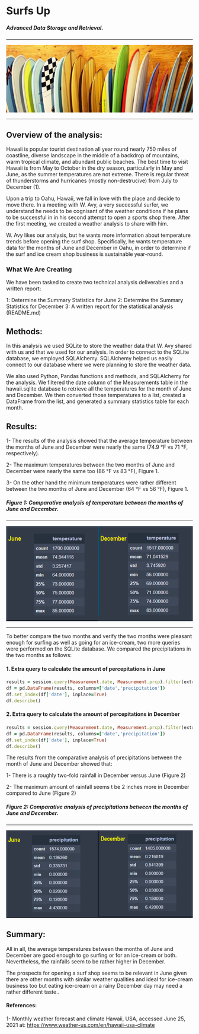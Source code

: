 # Surfs Up
##### Advanced Data Storage and Retrieval.
--------------------------
![Surfing-boards.png](https://github.com/BHashemi2021/surfs_up/blob/main/Resources/Surfing-boards.png)

--------------------------
 

## Overview of the analysis: 

Hawaii is popular tourist destination all year round nearly 750 miles of coastline, diverse landscape in the middle of a backdrop of mountains, warm tropical climate, and abundant public beaches. The best time to visit Hawaii is from May to October in the dry season, particularly in May and June, as the summer temperatures are not extreme. There is regular threat of thunderstorms and hurricanes (mostly non-destrucive) from July to December (1).

Upon a trip to Oahu, Hawaii, we fall in love with the place and decide to move there. In a meeting with W. Avy, a very successful surfer, we understand he needs to be cognisant of the weather conditions if he plans to be successful in in his second attempt to open a sports shop there. After the first meeting, we created a weather analysis to share with him.

W. Avy likes our analysis, but he wants more information about temperature trends before opening the surf shop. Specifically, he wants temperature data for the months of June and December in Oahu, in order to determine if the surf and ice cream shop business is sustainable year-round.

### What We Are Creating
We have been tasked to create two technical analysis deliverables and a written report:

 1: Determine the Summary Statistics for June
 2: Determine the Summary Statistics for December
 3: A written report for the statistical analysis (README.md)


## Methods: 
In this analysis we used SQLite to store the weather data that W. Avy shared with us and that we used for our analysis. In order to connect to the SQLite database, we employed SQLAlchemy. SQLAlchemy helped us easily connect to our database where we were planning to store the weather data.

We also used Python, Pandas functions and methods, and SQLAlchemy for the analysis. We filtered the date column of the Measurements table in the hawaii.sqlite database to retrieve all the temperatures for the month of June and December. We then converted those temperatures to a list, created a DataFrame from the list, and generated a summary statistics table for each month.


## Results:
 1- The results of the analysis showed that the average temperature between the months of June and December were nearly the same (74.9 °F vs 71 °F, respectively). 
 
 2- The maximum temperatures between the two months of June and December were nearly the same too (86 °F vs 83 °F), Figure 1.

 3- On the other hand the minimum temperatures were rather different between the two months of June and December (64 °F vs 56 °F), Figure 1.
 
 
 
##### Figure 1: Comparative analysis of temperature between the months of June and December.

-------------------
![3-comparative-temp.png](https://github.com/BHashemi2021/surfs_up/blob/main/Resources/3-comparative-temp.png)

-------------------

To better compare the two months and verify the two months were pleasant enough for surfing as well as going for an ice-cream, two more queries were performed on the SQLite database. We compared the precipitations in the two months as follows:

#### 1. Extra query to calculate the amount of percepitations in June

```ruby
results = session.query(Measurement.date, Measurement.prcp).filter(extract('month', Measurement.date) == 6).all()
df = pd.DataFrame(results, columns=['date','precipitation'])
df.set_index(df['date'], inplace=True)
df.describe()
``` 

#### 2. Extra query to calculate the amount of percepitations in December

```ruby
results = session.query(Measurement.date, Measurement.prcp).filter(extract('month', Measurement.date) == 12).all()
df = pd.DataFrame(results, columns=['date','precipitation'])
df.set_index(df['date'], inplace=True)
df.describe()
```

The results from the comparative analysis of precipitations between the month of June and December showed that:
 
 1-  There is a roughly two-fold rainfall in December versus June  (Figure 2)
 
 2- The maximum amount of rainfall seems t be 2 inches more in December compared to June (Figure 2)


##### Figure 2: Comparative analysis of precipitations between the months of June and December.

-----------------------
![3-comparative-percip.png](https://github.com/BHashemi2021/surfs_up/blob/main/Resources/3-comparative-percip.png)


## Summary: 

All in all, the average temperatures between the months of June and December are good enough to go surfing or for an ice-cream or both. Nevertheless, the rainfalls seem to be rather higher in December. 

The prospects for opening a surf shop seems to be relevant in June given there are other months with similar weather qualities and ideal for ice-cream business too but eating ice-cream on a rainy December day may need a rather different taste..






#### References:
1- Monthly weather forecast and climate Hawaii, USA, accessed June 25, 2021 at: https://www.weather-us.com/en/hawaii-usa-climate
